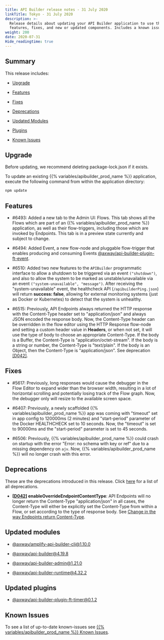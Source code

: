 ```yaml
---
title: API Builder release notes - 31 July 2020
linkTitle: Tokyo - 31 July 2020
description: >-
  Release details about updating your API Builder application to use the new
  features, fixes, and new or updated components. Includes a known issues list.
weight: 200
date: 2020-07-31
Hide_readingtime: true
---
```


## Summary

This release includes:

* [Upgrade](#upgrade)

* [Features](#features)

* [Fixes](#fixes)

* [Deprecations](#deprecations)

* [Updated Modules](#updated-modules)

* [Plugins](#updated-plugins)

* [Known Issues](#known-issues)

## Upgrade

Before updating, we recommend deleting package-lock.json if it exists.

To update an existing {{% variables/apibuilder_prod_name %}} application, execute the following command from within the application directory:

```bash
npm update
```

## Features

* #6493: Added a new tab to the Admin UI: Flows. This tab shows all the Flows which are part of an {{% variables/apibuilder_prod_name %}} application, as well as their flow-triggers, including those which are invoked by Endpoints. This tab is in a preview state currently and subject to change.

* #6494: Added Event, a new flow-node and pluggable flow-trigger that enables producing and consuming Events [@axway/api-builder-plugin-ft-event](https://www.npmjs.com/package/@axway/api-builder-plugin-ft-event).

* #6510: Added two new features to the `APIBuilder` programmatic interface to allow a shutdown to be triggered via an event `("shutdown")`, and also to allow the system to be marked as unstable/unavailable via an event `("system-unavailable", "message")`. After receiving the "system-unavailable" event, the healthcheck API (`/apibuilderPing.json`) will return **success: false**, allowing for external monitoring systems (just as Docker or Kubernetes) to detect that the system is unhealthy.

* #6515: Previously, API Endpoints always returned the HTTP response with the Content-Type header set to "application/json" and always JSON encoded the response body. Now, the Content-Type header can be overridden in the flow editor using the HTTP Response flow-node and setting a custom header value in **Headers**, or when not set, it will use the type of body to choose an appropriate Content-Type. If the body is a Buffer, the Content-Type is "application/octet-stream". If the body is a string or number, the Content-Type is "text/plain". If the body is an Object, then the Content-Type is "application/json". See deprecation [\[D042\]](#D042).

## Fixes

* #5617: Previously, long responses would cause the debugger in the Flow Editor to expand wider than the browser width, resulting in a lot of horizontal scrolling and potentially losing track of the Flow graph. Now, the debugger only will resize to the available screen space.

* #6407: Previously, a newly scaffolded {{% variables/apibuilder_prod_name %}} app was coming with "timeout" set in app config to 120000ms (2 minutes) and "start-period" parameter of the Docker HEALTHCHECK set to 10 seconds. Now, the "timeout" is set to 90000ms and the "start-period" parameter is set to 45 seconds.

* #6506: Previously, {{% variables/apibuilder_prod_name %}} could crash on startup with the error "Error: no schema with key or ref" due to a missing dependency on `ajv`. Now, {{% variables/apibuilder_prod_name %}} will no longer crash with this error.

## Deprecations

These are the deprecations introduced in this release. Click [here](/docs/deprecations/) for a list of all deprecations.

* **\[[D042](/docs/deprecations/#D042)\] enableOverrideEndpointContentType**: API Endpoints will no longer return the Content-Type "application/json" in all cases, the Content-Type will either be explicitly set the Content-Type from within a Flow, or set according to the type of response body. See [Change in the way Endpoints return Content-Type](/docs/deprecations/change_in_the_way_endpoints_return_content-type/).

## Updated modules

* [@axway/amplify-api-builder-cli@1.10.0](https://www.npmjs.com/package/@axway/amplify-api-builder-cli/v/1.10.0)

* [@axway/api-builder@4.19.8](https://www.npmjs.com/package/@axway/api-builder/v/4.19.8)

* [@axway/api-builder-admin@1.21.0](https://www.npmjs.com/package/@axway/api-builder-admin/v/1.21.0)

* [@axway/api-builder-runtime@4.32.2](https://www.npmjs.com/package/@axway/api-builder-runtime/v/4.32.2)

## Updated plugins

* [@axway/api-builder-plugin-ft-timer@0.1.2](https://www.npmjs.com/package/@axway/api-builder-plugin-ft-timer/v/0.1.2)

## Known Issues

To see a list of up-to-date known-issues see [{{% variables/apibuilder_prod_name %}} Known Issues](/docs/known_issues/).
